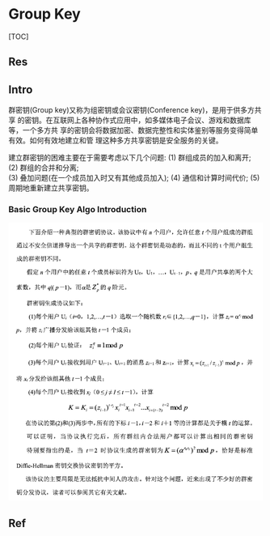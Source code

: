 # Group Key

[TOC]



## Res


## Intro
群密钥(Group key)又称为组密钥或会议密钥(Conference key)，是用于供多方共享 的密钥。在互联网上各种协作式应用中，如多媒体电子会议、游戏和数据库等，一个多方共 享的密钥会将数据加密、数据完整性和实体鉴别等服务变得简单有效。如何有效地建立和管 理这种多方共享密钥是安全服务的关键。

建立群密钥的困难主要在于需要考虑以下几个问题: 
(1) 群组成员的加入和离开;  
(2) 群组的合并和分离;  
(3) 叠加问题(在一个成员加入时又有其他成员加入);
(4) 通信和计算时间代价;
(5) 周期地重新建立共享密钥。


### Basic Group Key Algo Introduction
![](../../../../../../Assets/Pics/Screenshot%202023-06-06%20at%209.10.56%20AM.png)



## Ref

